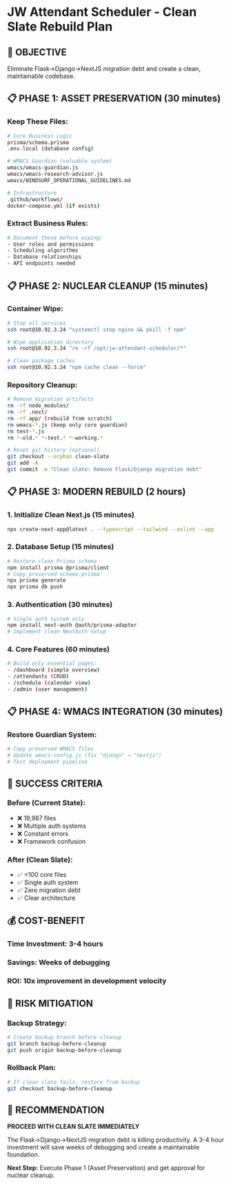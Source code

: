 # JW Attendant Scheduler - Clean Slate Rebuild Plan

## 🎯 OBJECTIVE
Eliminate Flask→Django→NextJS migration debt and create a clean, maintainable codebase.

## 📋 PHASE 1: ASSET PRESERVATION (30 minutes)

### Keep These Files:
```bash
# Core Business Logic
prisma/schema.prisma
.env.local (database config)

# WMACS Guardian (valuable system)
wmacs/wmacs-guardian.js
wmacs/wmacs-research-advisor.js
wmacs/WINDSURF_OPERATIONAL_GUIDELINES.md

# Infrastructure
.github/workflows/
docker-compose.yml (if exists)
```

### Extract Business Rules:
```bash
# Document these before wiping:
- User roles and permissions
- Scheduling algorithms
- Database relationships
- API endpoints needed
```

## 📋 PHASE 2: NUCLEAR CLEANUP (15 minutes)

### Container Wipe:
```bash
# Stop all services
ssh root@10.92.3.24 "systemctl stop nginx && pkill -f npm"

# Wipe application directory
ssh root@10.92.3.24 "rm -rf /opt/jw-attendant-scheduler/*"

# Clean package caches
ssh root@10.92.3.24 "npm cache clean --force"
```

### Repository Cleanup:
```bash
# Remove migration artifacts
rm -rf node_modules/
rm -rf .next/
rm -rf app/ (rebuild from scratch)
rm wmacs-*.js (keep only core guardian)
rm test-*.js
rm *-old.* *-test.* *-working.*

# Reset git history (optional)
git checkout --orphan clean-slate
git add -A
git commit -m "Clean slate: Remove Flask/Django migration debt"
```

## 📋 PHASE 3: MODERN REBUILD (2 hours)

### 1. Initialize Clean Next.js (15 minutes)
```bash
npx create-next-app@latest . --typescript --tailwind --eslint --app
```

### 2. Database Setup (15 minutes)
```bash
# Restore clean Prisma schema
npm install prisma @prisma/client
# Copy preserved schema.prisma
npx prisma generate
npx prisma db push
```

### 3. Authentication (30 minutes)
```bash
# Single auth system only
npm install next-auth @auth/prisma-adapter
# Implement clean NextAuth setup
```

### 4. Core Features (60 minutes)
```bash
# Build only essential pages:
- /dashboard (simple overview)
- /attendants (CRUD)
- /schedule (calendar view)
- /admin (user management)
```

## 📋 PHASE 4: WMACS INTEGRATION (30 minutes)

### Restore Guardian System:
```bash
# Copy preserved WMACS files
# Update wmacs-config.js (fix "django" → "nextjs")
# Test deployment pipeline
```

## 🎯 SUCCESS CRITERIA

### Before (Current State):
- ❌ 19,987 files
- ❌ Multiple auth systems
- ❌ Constant errors
- ❌ Framework confusion

### After (Clean Slate):
- ✅ <100 core files
- ✅ Single auth system
- ✅ Zero migration debt
- ✅ Clear architecture

## 💰 COST-BENEFIT

### Time Investment: 3-4 hours
### Savings: Weeks of debugging
### ROI: 10x improvement in development velocity

## 🚨 RISK MITIGATION

### Backup Strategy:
```bash
# Create backup branch before cleanup
git branch backup-before-cleanup
git push origin backup-before-cleanup
```

### Rollback Plan:
```bash
# If clean slate fails, restore from backup
git checkout backup-before-cleanup
```

## 🎯 RECOMMENDATION

**PROCEED WITH CLEAN SLATE IMMEDIATELY**

The Flask→Django→NextJS migration debt is killing productivity. A 3-4 hour investment will save weeks of debugging and create a maintainable foundation.

**Next Step:** Execute Phase 1 (Asset Preservation) and get approval for nuclear cleanup.
